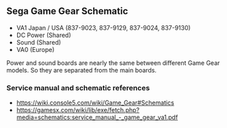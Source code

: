 ## Sega Game Gear Schematic

* VA1 Japan / USA (837-9023, 837-9129, 837-9024, 837-9130)
* DC Power (Shared)
* Sound (Shared)
* VA0 (Europe)

Power and sound boards are nearly the same between different Game Gear models. So they are separated from the main boards. 

### Service manual and schematic references
* https://wiki.console5.com/wiki/Game_Gear#Schematics
* https://gamesx.com/wiki/lib/exe/fetch.php?media=schematics:service_manual_-_game_gear_va1.pdf